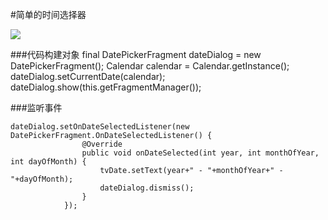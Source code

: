 #简单的时间选择器

![](http://imgsrc.baidu.com/forum/w%3D580/sign=5cfd6e96ac0f4bfb8cd09e5c334e788f/d3b8fedde71190efa83993d6c61b9d16fcfa6002.jpg)

###代码构建对象
    final DatePickerFragment dateDialog = new DatePickerFragment();
                Calendar calendar = Calendar.getInstance();
                dateDialog.setCurrentDate(calendar);
                dateDialog.show(this.getFragmentManager());
                

###监听事件

    dateDialog.setOnDateSelectedListener(new DatePickerFragment.OnDateSelectedListener() {
                    @Override
                    public void onDateSelected(int year, int monthOfYear, int dayOfMonth) {
                        tvDate.setText(year+" - "+monthOfYear+" - "+dayOfMonth);
                        dateDialog.dismiss();
                    }
                });

    
